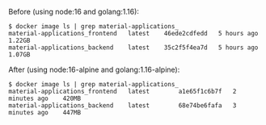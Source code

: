 Before (using node:16 and golang:1.16):
```
$ docker image ls | grep material-applications_
material-applications_frontend   latest    46ede2cdfedd   5 hours ago     1.22GB
material-applications_backend    latest    35c2f5f4ea7d   5 hours ago     1.07GB
```

After (using node:16-alpine and golang:1.16-alpine):
```
$ docker image ls | grep material-applications_
material-applications_frontend   latest        a1e65f1c6b7f   2 minutes ago    420MB
material-applications_backend    latest        68e74be6fafa   3 minutes ago    447MB
```
